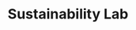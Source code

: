 ---
layout: "layouts/project.njk"
order: 2
title: Sustainability Lab
language: Shopify, HTML/CSS, JS
desc: Custom Shopify plugins for sustainability e-commerce store
type: Custom Plugin
large_image_url: "./projects/sustainability-lab/sustainability-lab@2x.png"
small_image_url: "./projects/sustainability-lab/sustainability-lab@1x.png"
local_image_url: "./sustainability-lab@2x.png"
color: "#DDE8EF"
tags: web
---